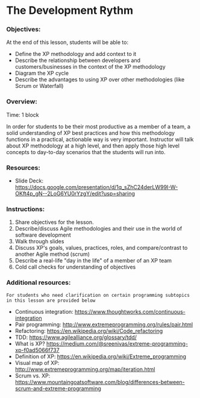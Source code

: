 # The Development Rythm


### Objectives: 
At the end of this lesson, students will be able to: 
- Define the XP methodology and add context to it
- Describe the relationship between developers and customers/businesses in the context of the XP methodology
- Diagram the XP cycle
- Describe the advantages to using XP over other methodologies (like Scrum or Waterfall)


### Overview:
Time: 1 block 

In order for students to be their most productive as a member of a team, a solid understanding of XP best practices and how this methodology functions in a practical, actionable way is very important. Instructor will talk about XP methodology at a high level, and then apply those high level concepts to day-to-day scenarios that the students will run into. 


### Resources:
- Slide Deck: https://docs.google.com/presentation/d/1q_sZhC24derLW99I-W-OKft4p_gN--2LoG6YU0rYzgY/edit?usp=sharing


### Instructions:

1. Share objectives for the lesson. 
2. Describe/discuss Agile methodologies and their use in the world of software development
3. Walk through slides
4. Discuss XP's goals, values, practices, roles, and compare/contrast to another Agile method (scrum)
5. Describe a real-life "day in the life" of a member of an XP team
6. Cold call checks for understanding of objectives


###  Additional resources:
`For students who need clarification on certain programming subtopics in this lesson are provided below`

- Continuous integration: https://www.thoughtworks.com/continuous-integration
- Pair programming: http://www.extremeprogramming.org/rules/pair.html
- Refactoring: https://en.wikipedia.org/wiki/Code_refactoring
- TDD: https://www.agilealliance.org/glossary/tdd/
- What is XP? https://medium.com/@sreenivas/extreme-programming-xp-f0ad5066f737
- Definition of XP: https://en.wikipedia.org/wiki/Extreme_programming
- Visual map of XP: http://www.extremeprogramming.org/map/iteration.html
- Scrum vs. XP: https://www.mountaingoatsoftware.com/blog/differences-between-scrum-and-extreme-programming

